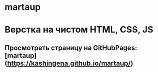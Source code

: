 # martaup
# Верстка на чистом HTML, CSS, JS

## Просмотреть страницу на GitHubPages: [martaup] (https://kashingena.github.io/martaup/)
